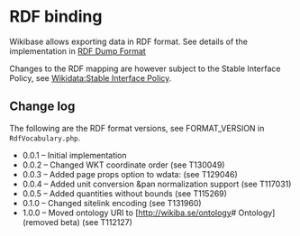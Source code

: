 # RDF binding

Wikibase allows exporting data in RDF format. See details of the implementation in [RDF Dump Format](https://www.mediawiki.org/wiki/Wikibase/Indexing/RDF_Dump_Format)

Changes to the RDF mapping are however subject to the Stable Interface Policy, see [Wikidata:Stable Interface Policy](https://www.wikidata.org/wiki/Wikidata:Stable_Interface_Policy).

Change log
----------

The following are the RDF format versions, see FORMAT_VERSION in `RdfVocabulary.php`.

-   0.0.1 – Initial implementation
-   0.0.2 – Changed WKT coordinate order (see T130049)
-   0.0.3 – Added page props option to wdata: (see T129046)
-   0.0.4 – Added unit conversion &pan normalization support (see T117031)
-   0.0.5 – Added quantities without bounds (see T115269)
-   0.1.0 – Changed sitelink encoding (see T131960)
-   1.0.0 – Moved ontology URI to [<http://wikiba.se/ontology>\# Ontology] (removed beta) (see T112127)
